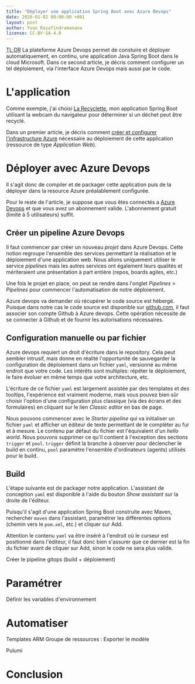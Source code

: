 ```yaml
---
title: "Déployer une application Spring Boot avec Azure Devops"
date: 2020-01-02 00:00:00 +001
layout: post
author: Yvan Razafindramanana
license: CC-BY-SA-4.0
---
```


<acronym title="En résumé... (Too long; Didn't Read)">TL;DR</acronym> La plateforme
Azure Devops permet de constuire et déployer automatiquement, en continu, une application Java
Spring Boot dans le cloud Microsoft. Dans ce second article, 
je décris comment configurer un tel déploiement, via l'interface Azure Devops mais
aussi par le code.

<!--more-->

# L'application

Comme exemple, j'ai choisi [La Recyclette](https://recyclette.azurewebsites.net/),
mon application Spring Boot utilisant la webcam du navigateur pour déterminer
si un déchet peut être recyclé.

Dans un premier article, je décris comment [créer et
configurer l'infrastructure Azure](/2019/10/27/spring-boot-azure) nécessaire au
déploiement de cette application (ressource de type _Application Web_).

# Déployer avec Azure Devops

Il s'agit donc de compiler et de packager cette application puis de la déployer dans la
resource Azure préalablement configurée.

Pour le reste de l'article, je suppose que vous êtes connectés a [Azure Devops](https://dev.azure.com) et que vous
avez un abonnement valide. L'abonnement gratuit (limité à 5 utilisateurs) suffit.

## Créer un pipeline Azure Devops

Il faut commencer par créer un nouveau _projet_ dans Azure Devops. Cette notion 
regroupe l'ensemble des services permettant la réalisation et le déploiement
d'une application web. Nous allons uniquement utiliser le service _pipelines_ mais
les autres services ont également leurs qualités et mériteraient une présentation
à part entière (repos, boards agiles, etc.)

Une fois le projet en place, on peut se rendre dans l'onglet _Pipelines_ > _Pipelines_
pour commencer l'automatisation de notre déploiement.

Azure devops va demander où récupérer le code source est hébergé. Puisque dans notre
cas le code source est disponible sur [github.com](https://github.com/yvzn/recikligi/),
il faut associer son compte Github à Azure devops. Cette opération nécessite de se
connecter à Github et de fournir les autorisations nécessaires.

## Configuration manuelle ou par fichier

Azure devops requiert un droit d'écriture dans le repository. Cela peut sembler
intrusif, mais donne en réalité l'opportunité de sauvegarder la configuration
de déploiement dans un fichier `yaml`, versionné au même endroit que votre code.
Les intérêts sont multiples: répéter le déploiement, le faire évoluer en même temps
que votre architecture, etc.

L'écriture de ce fichier `yaml` est largement assistée par des templates et des
tooltips, l'expérience est vraiment moderne, mais vous pouvez bien sûr choisir
l'option d'une configuration plus classique (via des écrans et des formulaires) 
en cliquant sur le lien _Classic editor_ en bas de page.

Nous pouvons commencer avec le _Starter pipeline_ qui va initialiser un fichier `yaml`
et afficher un éditeur de texte permettant de le compléter au fur et à mesure. 
Le contenu par défaut du fichier est l'équivalent d'un _hello world_.
Nous pouvons supprimer ce qu'il contient à l'exception des sections
`trigger` et `pool`. `trigger` définit la branche à observer pour déclencher le build en continu, 
`pool` paramètre l'ensemble d'ordinateurs (agents) utilisés pour le build.

## Build

L'étape suivante est de packager notre application. L'assistant de conception
`yaml` est disponible à l'aide du bouton _Show assistant_ sur la droite de l'éditeur.

Puisqu'il s'agit d'une application Spring Boot construite avec Maven, rechercher
`maven` dans l'assistant, paramétrer les différentes options (chemin vers le `pom.xml`, etc.)
et cliquer sur Add.

Attention le contenu `yaml` va être inséré à l'endroit où le curseur est positionné dans
l'éditeur, il faut donc bien s'assurer que ce dernier est la fin du fichier avant
de cliquer sur Add, sinon le code ne sera plus valide.

Créer le pipeline gitops (build + déploiement)

# Paramétrer 

Définir les variables d'environnement

# Automatiser

Templates ARM
Groupe de ressources : Exporter le modèle

Pulumi

# Conclusion
